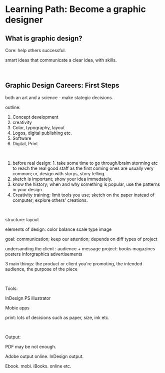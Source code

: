 # Learning Path: Become a graphic designer



## What is graphic design?

Core: help others successful.

smart ideas that communicate a clear idea, with skills.

<br>

## Graphic Design Careers: First Steps

both an art and a science - make stategic decisions.

outline:

1. Concept development
2. creativity
3. Color, typography, layout
4. Logos, digital publishing etc.
5. Software
6. Digital, Print

<br>

1. before real design: 1. take some time to go through/braim storming etc to reach the real good staff as the first coming ones are usually very common; or, design with storys, story telling.
2. sketch is important; show your idea immedately.
3. know the history; when and why something is popular, use the patterns in your design
4. Creativity training; limit tools you use; sketch on the paper instead of computer; explore others' creations.

<br>

structure: layout

elements of design: color balance scale type image
<br>

goal: communication; keep our attention; depends on diff types of project

undersanding the client : audience + message
project: books magazines posters inforgraphics advertisements

3 main things: the product or client you're promoting, the intended audience, the purpose of the piece

<br>

Tools:

InDesign PS illustrator

Mobie apps

print: lots of decisions such as paper, size, ink etc.

<br>

Output:

PDF may be not enough. 

Adobe output online. InDesign output.

Ebook. mobi. iBooks. online etc.






